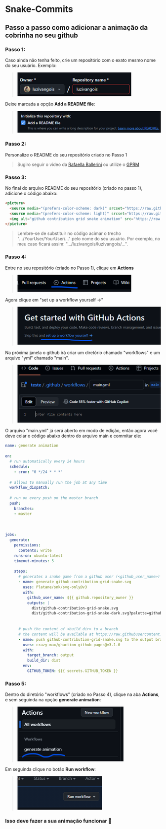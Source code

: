 # Snake-Commits
## Passo a passo como adicionar a animação da cobrinha no seu github

### Passo 1:
Caso ainda não tenha feito, crie um repositório com o exato mesmo nome do seu usuário.
Exemplo:
> ![Exemplo](./.github/usuario-usuario.png)

Deixe marcada a opção **Add a README file**:
> ![readme](./.github/readme.png)

### Passo 2:
Personalize o README do seu repositório criado no Passo 1
> Sugiro seguir o vídeo da [Rafaella Ballerini](https://www.youtube.com/watch?v=TsaLQAetPLU&t) ou utilize o [GPRM](https://gprm.itsvg.in/)

### Passo 3:
No final do arquivo README do seu repositório (criado no passo 1), adicione o código abaixo:
~~~html
<picture>
  <source media="(prefers-color-scheme: dark)" srcset="https://raw.githubusercontent.com/YourUser/YourUser/output/github-contribution-grid-snake-dark.svg">
  <source media="(prefers-color-scheme: light)" srcset="https://raw.githubusercontent.com/YourUser/YourUser/output/github-contribution-grid-snake.svg">
  <img alt="github contribution grid snake animation" src="https://raw.githubusercontent.com/YourUser/YourUser/output/github-contribution-grid-snake.svg">
</picture>
~~~

> Lembre-se de substituir no código acimar o trecho ".../YourUser/YourUser/..." pelo nome do seu usuário. Por exemplo, no meu caso ficará assim: ".../luzivangois/luzivangois/...".

### Passo 4:
Entre no seu repositório (criado no Passo 1), clique em **Actions**
> ![Actions](./.github/actions.png)

Agora clique em "set up a workflow yourself →"
> ![set-up-worklow](./.github/set-up-worklow.png)

Na próxima janela o github irá criar um diretório chamado "workflows" e um arquivo "yml" chamado "main".
> ![arquivo-main](./.github/arquivo-main.png)

O arquivo "main.yml" já será aberto em modo de edição, então agora você deve colar o código abaixo dentro do arquivo main e commitar ele:
~~~yml
name: generate animation

on:
  # run automatically every 24 hours
  schedule:
    - cron: "0 */24 * * *" 
  
  # allows to manually run the job at any time
  workflow_dispatch:
  
  # run on every push on the master branch
  push:
    branches:
    - master
    
  

jobs:
  generate:
    permissions: 
      contents: write
    runs-on: ubuntu-latest
    timeout-minutes: 5
    
    steps:
      # generates a snake game from a github user (<github_user_name>) contributions graph, output a svg animation at <svg_out_path>
      - name: generate github-contribution-grid-snake.svg
        uses: Platane/snk/svg-only@v3
        with:
          github_user_name: ${{ github.repository_owner }}
          outputs: |
            dist/github-contribution-grid-snake.svg
            dist/github-contribution-grid-snake-dark.svg?palette=github-dark
          
          
      # push the content of <build_dir> to a branch
      # the content will be available at https://raw.githubusercontent.com/<github_user>/<repository>/<target_branch>/<file> , or as github page
      - name: push github-contribution-grid-snake.svg to the output branch
        uses: crazy-max/ghaction-github-pages@v3.1.0
        with:
          target_branch: output
          build_dir: dist
        env:
          GITHUB_TOKEN: ${{ secrets.GITHUB_TOKEN }}

~~~

### Passo 5:
Dentro do diretório "workflows" (criado no Passo 4), clique na aba **Actions**, e sem seguinda na opção **generate animation**:
> ![generation-animation](./.github/generation-animation.png)

Em seguinda clique no botão **Run workflow**:
> ![run-workflow](./.github/run-workflow.png)

### Isso deve fazer a sua animação funcionar 🐍

